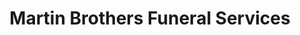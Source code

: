 ---
title: "Martin Brothers Funeral Services"
url: /vancouver/martin-brothers-funeral-services/
shop: funeral directors
---